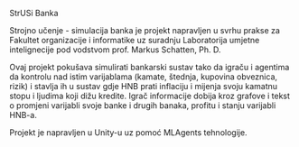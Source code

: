 StrUSi Banka

Strojno učenje - simulacija banka je projekt napravljen u svrhu prakse za Fakultet organizacije i informatike uz suradnju Laboratorija umjetne intelignecije pod vodstvom prof. Markus Schatten, Ph. D.

Ovaj projekt pokušava simulirati bankarski sustav tako da igraču i agentima da kontrolu nad istim varijablama (kamate, štednja, kupovina obveznica, rizik) i stavlja ih u sustav gdje HNB prati inflaciju i mijenja svoju kamatnu stopu i ljudima koji dižu kredite.
Igrač informacije dobija kroz grafove i tekst o promjeni varijabli svoje banke i drugih banaka, profitu i stanju varijabli HNB-a.

Projekt je napravljen u Unity-u uz pomoć MLAgents tehnologije.


